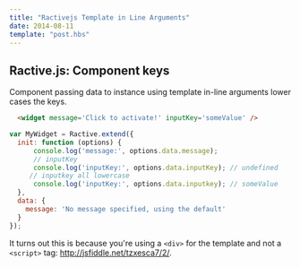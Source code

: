 ```yaml
---
title: "Ractivejs Template in Line Arguments"
date: 2014-08-11
template: "post.hbs"
---
```


## Ractive.js: Component keys

Component
passing data to instance using template in-line arguments lower cases the keys.

```html
  <widget message='Click to activate!' inputKey='someValue' />
```

```javascript
var MyWidget = Ractive.extend({
  init: function (options) {
      console.log('message:', options.data.message);
      // inputKey
      console.log('inputKey:', options.data.inputKey); // undefined
     // inputkey all lowercase
      console.log('inputKey:', options.data.inputkey); // someValue
  },
  data: {
    message: 'No message specified, using the default'
  }
});
```




It turns out this is because you're using a `<div>` for the template and not a `<script>` tag: http://jsfiddle.net/tzxesca7/2/. 